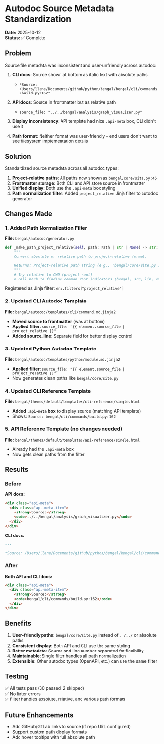 # Autodoc Source Metadata Standardization

**Date:** 2025-10-12  
**Status:** ✅ Complete

## Problem

Source file metadata was inconsistent and user-unfriendly across autodoc:

1. **CLI docs**: Source shown at bottom as italic text with absolute paths
   - `*Source: /Users/llane/Documents/github/python/bengal/bengal/cli/commands/build.py:162*`

2. **API docs**: Source in frontmatter but as relative path
   - `source_file: "../../bengal/analysis/graph_visualizer.py"`

3. **Display inconsistency**: API template had nice `.api-meta` box, CLI didn't use it

4. **Path format**: Neither format was user-friendly - end users don't want to see filesystem implementation details

## Solution

Standardized source metadata across all autodoc types:

1. **Project-relative paths**: All paths now shown as `bengal/core/site.py:45`
2. **Frontmatter storage**: Both CLI and API store source in frontmatter
3. **Unified display**: Both use the `.api-meta` box styling
4. **Path normalization filter**: Added `project_relative` Jinja filter to autodoc generator

## Changes Made

### 1. Added Path Normalization Filter

**File:** `bengal/autodoc/generator.py`

```python
def _make_path_project_relative(self, path: Path | str | None) -> str:
    """
    Convert absolute or relative path to project-relative format.

    Returns: Project-relative path string (e.g., 'bengal/core/site.py')
    """
    # Try relative to CWD (project root)
    # Fall back to finding common root indicators (bengal, src, lib, etc.)
```

Registered as Jinja filter: `env.filters["project_relative"]`

### 2. Updated CLI Autodoc Template

**File:** `bengal/autodoc/templates/cli/command.md.jinja2`

- **Moved source to frontmatter** (was at bottom)
- **Applied filter**: `source_file: "{{ element.source_file | project_relative }}"`
- **Added source_line**: Separate field for better display control

### 3. Updated Python Autodoc Template

**File:** `bengal/autodoc/templates/python/module.md.jinja2`

- **Applied filter**: `source_file: "{{ element.source_file | project_relative }}"`
- Now generates clean paths like `bengal/core/site.py`

### 4. Updated CLI Reference Template

**File:** `bengal/themes/default/templates/cli-reference/single.html`

- **Added `.api-meta` box** to display source (matching API template)
- Shows: `Source: bengal/cli/commands/build.py:162`

### 5. API Reference Template (no changes needed)

**File:** `bengal/themes/default/templates/api-reference/single.html`

- Already had the `.api-meta` box
- Now gets clean paths from the filter

## Results

### Before

**API docs:**
```html
<div class="api-meta">
  <div class="api-meta-item">
    <strong>Source:</strong>
    <code>../../bengal/analysis/graph_visualizer.py</code>
  </div>
</div>
```

**CLI docs:**
```markdown
---

*Source: /Users/llane/Documents/github/python/bengal/bengal/cli/commands/build.py:162*
```

### After

**Both API and CLI docs:**
```html
<div class="api-meta">
  <div class="api-meta-item">
    <strong>Source:</strong>
    <code>bengal/cli/commands/build.py:162</code>
  </div>
</div>
```

## Benefits

1. **User-friendly paths**: `bengal/core/site.py` instead of `../../` or absolute paths
2. **Consistent display**: Both API and CLI use the same styling
3. **Better metadata**: Source and line number separated for flexibility
4. **Maintainable**: Single filter handles all path normalization
5. **Extensible**: Other autodoc types (OpenAPI, etc.) can use the same filter

## Testing

✅ All tests pass (30 passed, 2 skipped)  
✅ No linter errors  
✅ Filter handles absolute, relative, and various path formats

## Future Enhancements

- Add GitHub/GitLab links to source (if repo URL configured)
- Support custom path display formats
- Add hover tooltips with full absolute path

